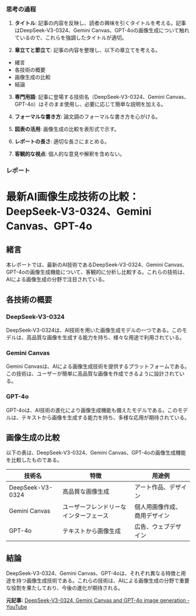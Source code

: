 ### 思考の過程

1. **タイトル**: 記事の内容を反映し、読者の興味を引くタイトルを考える。記事はDeepSeek-V3-0324、Gemini Canvas、GPT-4oの画像生成について触れているので、これらを強調したタイトルが適切。

2. **章立てと節立て**: 記事の内容を整理し、以下の章立てを考える。
 - 緒言
 - 各技術の概要
 - 画像生成の比較
 - 結論

3. **専門用語**: 記事に登場する技術名（DeepSeek-V3-0324、Gemini Canvas、GPT-4o）はそのまま使用し、必要に応じて簡単な説明を加える。

4. **フォーマルな書き方**: 論文調のフォーマルな書き方を心がける。

5. **図表の活用**: 画像生成の比較を表形式で示す。

6. **レポートの長さ**: 適切な長さにまとめる。

7. **客観的な視点**: 個人的な意見や解釈を含めない。

### レポート

# 最新AI画像生成技術の比較：DeepSeek-V3-0324、Gemini Canvas、GPT-4o

## 緒言

本レポートでは、最新のAI技術であるDeepSeek-V3-0324、Gemini Canvas、GPT-4oの画像生成機能について、客観的に分析し比較する。これらの技術は、AIによる画像生成の分野で注目されている。

## 各技術の概要

### DeepSeek-V3-0324

DeepSeek-V3-0324は、AI技術を用いた画像生成モデルの一つである。このモデルは、高品質な画像を生成する能力を持ち、様々な用途で利用されている。

### Gemini Canvas

Gemini Canvasは、AIによる画像生成技術を提供するプラットフォームである。この技術は、ユーザーが簡単に高品質な画像を作成できるように設計されている。

### GPT-4o

GPT-4oは、AI技術の進化により画像生成機能も備えたモデルである。このモデルは、テキストから画像を生成する能力を持ち、多様な応用が期待されている。

## 画像生成の比較

以下の表は、DeepSeek-V3-0324、Gemini Canvas、GPT-4oの画像生成機能を比較したものである。




| 技術名 | 特徴 | 用途例 |
|------------------|----------------------------------------------|----------------------------------------------|
| DeepSeek-V3-0324 | 高品質な画像生成 | アート作品、デザイン |
| Gemini Canvas | ユーザーフレンドリーなインターフェース | 個人用画像作成、商用デザイン |
| GPT-4o | テキストから画像生成 | 広告、ウェブデザイン |




## 結論

DeepSeek-V3-0324、Gemini Canvas、GPT-4oは、それぞれ異なる特徴と用途を持つ画像生成技術である。これらの技術は、AIによる画像生成の分野で重要な役割を果たしており、今後の進化が期待される。

**元記事:** [DeepSeek-V3-0324, Gemini Canvas and GPT-4o image generation - YouTube](https://www.youtube.com/watch?v=CgqHN38l6Ko)